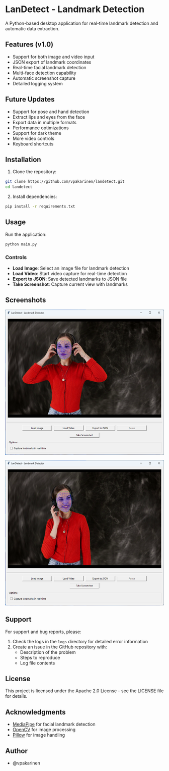 # LanDetect - Landmark Detection

A Python-based desktop application for real-time landmark detection and automatic data extraction.

## Features (v1.0)

- Support for both image and video input
- JSON export of landmark coordinates
- Real-time facial landmark detection
- Multi-face detection capability
- Automatic screenshot capture
- Detailed logging system

## Future Updates

- Support for pose and hand detection
- Extract lips and eyes from the face
- Export data in multiple formats
- Performance optimizations
- Support for dark theme
- More video controls
- Keyboard shortcuts

## Installation

1. Clone the repository:
```bash
git clone https://github.com/vpakarinen/landetect.git
cd landetect
```

2. Install dependencies:
```bash
pip install -r requirements.txt
```

## Usage

Run the application:
```bash
python main.py
```

### Controls

- **Load Image**: Select an image file for landmark detection
- **Load Video**: Start video capture for real-time detection
- **Export to JSON**: Save detected landmarks to JSON file
- **Take Screenshot**: Capture current view with landmarks

## Screenshots

![Example 1](screenshots/Screenshot02-13-202520.33.38.png)

![Example 2](screenshots/Screenshot02-13-202520.34.16.png)

## Support

For support and bug reports, please:

1. Check the logs in the `logs` directory for detailed error information
2. Create an issue in the GitHub repository with:
   - Description of the problem
   - Steps to reproduce
   - Log file contents

## License

This project is licensed under the Apache 2.0 License - see the LICENSE file for details.

## Acknowledgments

- [MediaPipe](https://mediapipe.dev/) for facial landmark detection
- [OpenCV](https://opencv.org/) for image processing
- [Pillow](https://pillow.readthedocs.io/en/stable/) for image handling

## Author
- @vpakarinen
